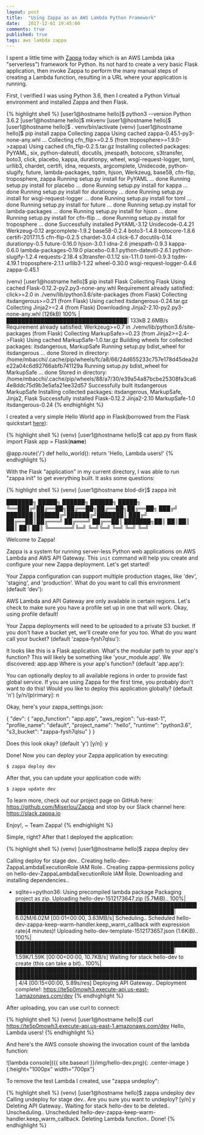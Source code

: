 ```yaml
---
layout: post
title:  "Using Zappa as an AWS Lambda Python Framework"
date:   2017-12-01 19:45:00
comments: true
published: true
tags: aws lambda zappa
---
```


I spent a little time with [Zappa](https://github.com/Miserlou/Zappa) today which is an AWS Lambda (aka "serverless")
framework for Python. Its not hard to create a very basic Flask application, then invoke Zappa to perform the many manual
steps of creating a Lambda function, resulting in a URL where your application is running.

First, I verified I was using Python 3.6, then I created a Python Virtual environment and installed Zappa and then Flask.

<!--more-->
{% highlight shell %}
[user1@hostname hello]$ python3 --version
Python 3.6.2
[user1@hostname hello]$ mkvenv
[user1@hostname hello]$
[user1@hostname hello]$ . venv/bin/activate
(venv) [user1@hostname hello]$ pip install zappa
Collecting zappa
  Using cached zappa-0.45.1-py3-none-any.whl
...
Collecting cfn_flip>=0.2.5 (from troposphere>=1.9.0->zappa)
  Using cached cfn_flip-0.2.5.tar.gz
Installing collected packages: PyYAML, six, python-dateutil, docutils, jmespath, botocore, s3transfer,
boto3, click, placebo, kappa, durationpy, wheel, wsgi-request-logger, toml, urllib3, chardet, certifi,
idna, requests, argcomplete, Unidecode, python-slugify, future, lambda-packages, tqdm, hjson, Werkzeug,
base58, cfn-flip, troposphere, zappa
  Running setup.py install for PyYAML ... done
  Running setup.py install for placebo ... done
  Running setup.py install for kappa ... done
  Running setup.py install for durationpy ... done
  Running setup.py install for wsgi-request-logger ... done
  Running setup.py install for toml ... done
  Running setup.py install for future ... done
  Running setup.py install for lambda-packages ... done
  Running setup.py install for hjson ... done
  Running setup.py install for cfn-flip ... done
  Running setup.py install for troposphere ... done
Successfully installed PyYAML-3.12 Unidecode-0.4.21 Werkzeug-0.12 argcomplete-1.9.2 base58-0.2.4 boto3-1.4.8
botocore-1.8.6 certifi-2017.11.5 cfn-flip-0.2.5 chardet-3.0.4 click-6.7 docutils-0.14 durationpy-0.5
future-0.16.0 hjson-3.0.1 idna-2.6 jmespath-0.9.3 kappa-0.6.0 lambda-packages-0.19.0 placebo-0.8.1
python-dateutil-2.6.1 python-slugify-1.2.4 requests-2.18.4 s3transfer-0.1.12 six-1.11.0 toml-0.9.3
tqdm-4.19.1 troposphere-2.1.1 urllib3-1.22 wheel-0.30.0 wsgi-request-logger-0.4.6 zappa-0.45.1

(venv) [user1@hostname hello]$ pip install Flask
Collecting Flask
  Using cached Flask-0.12.2-py2.py3-none-any.whl
Requirement already satisfied: click>=2.0 in ./venv/lib/python3.6/site-packages (from Flask)
Collecting itsdangerous>=0.21 (from Flask)
  Using cached itsdangerous-0.24.tar.gz
Collecting Jinja2>=2.4 (from Flask)
  Downloading Jinja2-2.10-py2.py3-none-any.whl (126kB)
    100% |████████████████████████████████| 133kB 2.6MB/s
Requirement already satisfied: Werkzeug>=0.7 in ./venv/lib/python3.6/site-packages (from Flask)
Collecting MarkupSafe>=0.23 (from Jinja2>=2.4->Flask)
  Using cached MarkupSafe-1.0.tar.gz
Building wheels for collected packages: itsdangerous, MarkupSafe
  Running setup.py bdist_wheel for itsdangerous ... done
  Stored in directory: /home/mbacchi/.cache/pip/wheels/fc/a8/66/24d655233c757e178d45dea2de22a04c6d92766abfb741129a
  Running setup.py bdist_wheel for MarkupSafe ... done
  Stored in directory: /home/mbacchi/.cache/pip/wheels/88/a7/30/e39a54a87bcbe25308fa3ca64e8ddc75d9b3e5afa21ee32d57
Successfully built itsdangerous MarkupSafe
Installing collected packages: itsdangerous, MarkupSafe, Jinja2, Flask
Successfully installed Flask-0.12.2 Jinja2-2.10 MarkupSafe-1.0 itsdangerous-0.24
{% endhighlight %}

I created a very simple Hello World app in Flask(borrowed from the Flask quickstart [here](http://flask.pocoo.org/docs/0.12/quickstart/)):

{% highlight shell %}
(venv) [user1@hostname hello]$ cat app.py
from flask import Flask
app = Flask(__name__)

@app.route('/')
def hello_world():
    return 'Hello, Lambda users!'
{% endhighlight %}

With the Flask "application" in my current directory, I was able to run "zappa init" to get everything built. It asks some questions:

{% highlight shell %}
(venv) [user1@hostname blod-dir]$ zappa init

███████╗ █████╗ ██████╗ ██████╗  █████╗
╚══███╔╝██╔══██╗██╔══██╗██╔══██╗██╔══██╗
  ███╔╝ ███████║██████╔╝██████╔╝███████║
 ███╔╝  ██╔══██║██╔═══╝ ██╔═══╝ ██╔══██║
███████╗██║  ██║██║     ██║     ██║  ██║
╚══════╝╚═╝  ╚═╝╚═╝     ╚═╝     ╚═╝  ╚═╝

Welcome to Zappa!

Zappa is a system for running server-less Python web applications on AWS Lambda and AWS API Gateway.
This `init` command will help you create and configure your new Zappa deployment.
Let's get started!

Your Zappa configuration can support multiple production stages, like 'dev', 'staging', and 'production'.
What do you want to call this environment (default 'dev'):

AWS Lambda and API Gateway are only available in certain regions. Let's check to make sure you have a profile
set up in one that will work.
Okay, using profile default!

Your Zappa deployments will need to be uploaded to a private S3 bucket.
If you don't have a bucket yet, we'll create one for you too.
What do you want call your bucket? (default 'zappa-fysh7qlsu'):

It looks like this is a Flask application.
What's the modular path to your app's function?
This will likely be something like 'your_module.app'.
We discovered: app.app
Where is your app's function? (default 'app.app'):

You can optionally deploy to all available regions in order to provide fast global service.
If you are using Zappa for the first time, you probably don't want to do this!
Would you like to deploy this application globally? (default 'n') [y/n/(p)rimary]: n

Okay, here's your zappa_settings.json:

{
    "dev": {
        "app_function": "app.app",
        "aws_region": "us-east-1",
        "profile_name": "default",
        "project_name": "hello",
        "runtime": "python3.6",
        "s3_bucket": "zappa-fysh7qlsu"
    }
}

Does this look okay? (default 'y') [y/n]: y

Done! Now you can deploy your Zappa application by executing:

	$ zappa deploy dev

After that, you can update your application code with:

	$ zappa update dev

To learn more, check out our project page on GitHub here: https://github.com/Miserlou/Zappa
and stop by our Slack channel here: https://slack.zappa.io

Enjoy!,
 ~ Team Zappa!
{% endhighlight %}

Simple, right? After that I deployed the application:

{% highlight shell %}
(venv) [user1@hostname hello]$ zappa deploy dev

Calling deploy for stage dev..
Creating hello-dev-ZappaLambdaExecutionRole IAM Role..
Creating zappa-permissions policy on hello-dev-ZappaLambdaExecutionRole IAM Role.
Downloading and installing dependencies..
 - sqlite==python36: Using precompiled lambda package
Packaging project as zip.
Uploading hello-dev-1512173647.zip (5.7MiB)..
100%|██████████████████████████████████████████████████████████████████████████████████████████| 6.02M/6.02M [00:01<00:00, 3.63MB/s]
Scheduling..
Scheduled hello-dev-zappa-keep-warm-handler.keep_warm_callback with expression rate(4 minutes)!
Uploading hello-dev-template-1512173657.json (1.6KiB)..
100%|██████████████████████████████████████████████████████████████████████████████████████████| 1.59K/1.59K [00:00<00:00, 10.7KB/s]
Waiting for stack hello-dev to create (this can take a bit)..
100%|████████████████████████████████████████████████████████████████████████████████████████████████| 4/4 [00:15<00:00,  5.89s/res]
Deploying API Gateway..
Deployment complete!: https://te5p0mowh3.execute-api.us-east-1.amazonaws.com/dev
{% endhighlight %}

After uploading, you can use curl to connect:

{% highlight shell %}
(venv) [user1@hostname hello]$ curl https://te5p0mowh3.execute-api.us-east-1.amazonaws.com/dev
Hello, Lambda users!
{% endhighlight %}

And here's the AWS console showing the invocation count of the lambda function:

![lambda console]({{ site.baseurl }}/img/hello-dev.png){: .center-image }{:height="1000px" width="700px"}

To remove the test Lambda I created, use "zappa undeploy":

{% highlight shell %}
(venv) [user1@hostname hello]$ zappa undeploy dev
Calling undeploy for stage dev..
Are you sure you want to undeploy? [y/n] y
Deleting API Gateway..
Waiting for stack hello-dev to be deleted..
Unscheduling..
Unscheduled hello-dev-zappa-keep-warm-handler.keep_warm_callback.
Deleting Lambda function..
Done!
{% endhighlight %}
